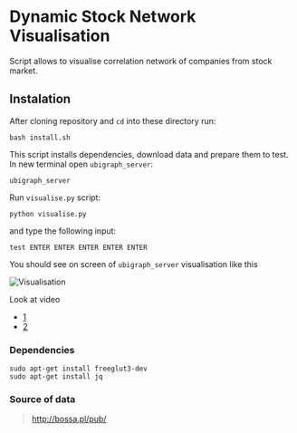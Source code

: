 # Dynamic Stock Network Visualisation

Script allows to visualise correlation network of companies from stock market.

## Instalation

After cloning repository and `cd` into these directory run:

    bash install.sh

This script installs dependencies, download data and prepare them to test. In new terminal open `ubigraph_server`:

    ubigraph_server

Run `visualise.py` script:

    python visualise.py

and type the following input:

```
test ENTER ENTER ENTER ENTER ENTER
```

You should see on screen of `ubigraph_server` visualisation like this

![Visualisation](http://i.imgur.com/UAgE9to.png)

Look at video

+ [1](https://vid.me/e/I6nt)
+ [2](https://vid.me/e/Bwzr)

### Dependencies

    sudo apt-get install freeglut3-dev
    sudo apt-get install jq

### Source of data

> http://bossa.pl/pub/